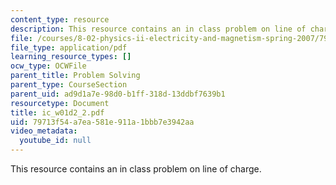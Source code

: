 ```yaml
---
content_type: resource
description: This resource contains an in class problem on line of charge.
file: /courses/8-02-physics-ii-electricity-and-magnetism-spring-2007/79713f54a7ea581e911a1bbb7e3942aa_ic_w01d2_2.pdf
file_type: application/pdf
learning_resource_types: []
ocw_type: OCWFile
parent_title: Problem Solving
parent_type: CourseSection
parent_uid: ad9d1a7e-98d0-b1ff-318d-13ddbf7639b1
resourcetype: Document
title: ic_w01d2_2.pdf
uid: 79713f54-a7ea-581e-911a-1bbb7e3942aa
video_metadata:
  youtube_id: null
---
```

This resource contains an in class problem on line of charge.

